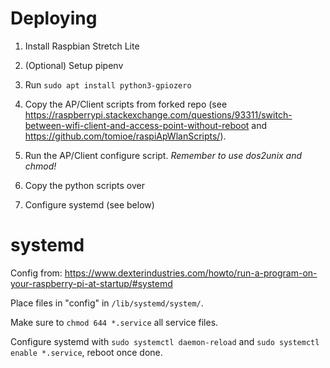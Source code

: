 # Deploying

1. Install Raspbian Stretch Lite

1. (Optional) Setup pipenv

1. Run `sudo apt install python3-gpiozero`

1. Copy the AP/Client scripts from forked repo (see https://raspberrypi.stackexchange.com/questions/93311/switch-between-wifi-client-and-access-point-without-reboot
and https://github.com/tomioe/raspiApWlanScripts/).

1. Run the AP/Client configure script. *Remember to use dos2unix and chmod!*

1. Copy the python scripts over

1. Configure systemd (see below)

# systemd

Config from: https://www.dexterindustries.com/howto/run-a-program-on-your-raspberry-pi-at-startup/#systemd

Place files in "config" in `/lib/systemd/system/`.

Make sure to `chmod 644 *.service` all service files.

Configure systemd with `sudo systemctl daemon-reload` and `sudo systemctl enable *.service`, reboot once done. 
